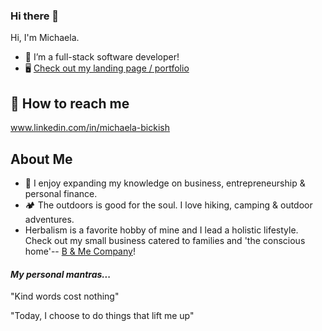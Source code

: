 ### Hi there 👋

Hi, I'm Michaela.

- 🔭 I’m a full-stack software developer!
- 🖥 <a href ="https://michaelabickish.github.io/portfolio/">Check out my landing page / portfolio</a>

## 📩 How to reach me
www.linkedin.com/in/michaela-bickish

## About Me
- 💬 I enjoy expanding my knowledge on business, entrepreneurship & personal finance.
- 🏕 The outdoors is good for the soul. I love hiking, camping & outdoor adventures.
- Herbalism is a favorite hobby of mine and I lead a holistic lifestyle. Check out my small business catered to families and 'the conscious home'-- <a href="https://b-me.co.com">B & Me Company</a>!

#### *My personal mantras...*

"Kind words cost nothing"

"Today, I choose to do things that lift me up"






<!--
**MichaelaBickish/MichaelaBickish** is a ✨ _special_ ✨ repository because its `README.md` (this file) appears on your GitHub profile.

Here are some ideas to get you started:

📫
-  Check out what I'm currently working on ...
- 👯 I’m looking to collaborate on ...
- 🤔 I’m looking for help with ...
🌱 

-  Pronouns: ...

-->
